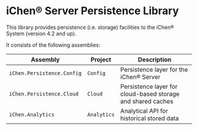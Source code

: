 ﻿iChen® Server Persistence Library
================================

This library provides persistence (i.e. storage) facilities to the iChen® System (version 4.2 and up).

It consists of the following assemblies:

|Assembly|Project|Description|
|--------|-------|-----------|
|`iChen.Persistence.Config`|`Config`|Persistence layer for the iChen® Server|
|`iChen.Persistence.Cloud`|`Cloud`|Persistence layer for cloud-based storage and shared caches|
|`iChen.Analytics`|`Analytics`|Analytical API for historical stored data|
